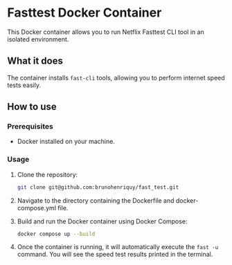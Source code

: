 # Fasttest Docker Container

This Docker container allows you to run Netflix Fasttest CLI tool in an isolated environment.

## What it does

The container installs `fast-cli` tools, allowing you to perform internet speed tests easily.

## How to use

### Prerequisites
- Docker installed on your machine.

### Usage

1. Clone the repository:

   ```bash
   git clone git@github.com:brunohenriquy/fast_test.git
   
2. Navigate to the directory containing the Dockerfile and docker-compose.yml file.

3. Build and run the Docker container using Docker Compose:

   ```bash
   docker compose up --build

4. Once the container is running, it will automatically execute the `fast -u` command. You will see the speed test results printed in the terminal.
